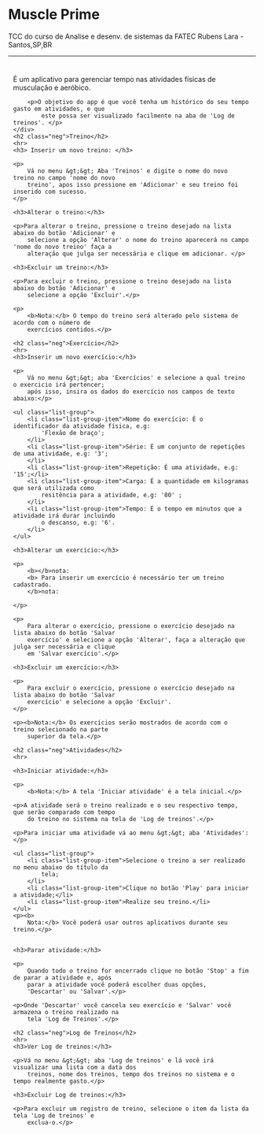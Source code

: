 # Muscle Prime

TCC do curso de Analise e desenv. de sistemas da FATEC Rubens Lara - Santos,SP,BR
<br/>
<html>
<head>

</head>

<body>


<div class="container">
    <hr>
    <div class="jumbotron" style="padding:10px">
        <p>É um aplicativo para gerenciar tempo nas atividades físicas de musculação e
            aeróbico. </p>

        <p>O objetivo do app é que você tenha um histórico do seu tempo gasto em atividades, e que
            este possa ser visualizado facilmente na aba de 'Log de treinos'. </p>
    </div>
    <h2 class="neg">Treino</h2>
    <hr>
    <h3> Inserir um novo treino: </h3>

    <p>
        Vá no menu &gt;&gt; Aba 'Treinos' e digite o nome do novo treino no campo 'nome do novo
        treino', apos isso pressione em 'Adicionar' e seu treino foi inserido com sucesso.
    </p>

    <h3>Alterar o treino:</h3>

    <p>Para alterar o treino, pressione o treino desejado na lista abaixo do botão 'Adicionar' e
        selecione a opção 'Alterar' o nome do treino aparecerá no campo 'nome do novo treino' faça a
        alteração que julga ser necessária e clique em adicionar. </p>

    <h3>Excluir um treino:</h3>

    <p>Para excluir o treino, pressione o treino desejado na lista abaixo do botão 'Adicionar' e
        selecione a opção 'Excluir'.</p>

    <p>
        <b>Nota:</b> O tempo do treino será alterado pelo sistema de acordo com o número de
        exercícios contidos.</p>

    <h2 class="neg">Exercício</h2>
    <hr>
    <h3>Inserir um novo exercício:</h3>

    <p>
        Vá no menu &gt;&gt; aba 'Exercícios' e selecione a qual treino o exercicio irá pertencer;
        após isso, insira os dados do exercício nos campos de texto abaixo:</p>

    <ul class="list-group">
        <li class="list-group-item">Nome do exercício: É o identificador da atividade física, e.g:
            'Flexão de braço';
        </li>
        <li class="list-group-item">Série: É um conjunto de repetições de uma atividade, e.g: '3';
        </li>
        <li class="list-group-item">Repetição: É uma atividade, e.g: '15';</li>
        <li class="list-group-item">Carga: É a quantidade em kilogramas que será utilizada como
            resitência para a atividade, e.g: '80' ;
        </li>
        <li class="list-group-item">Tempo: É o tempo em minutos que a atividade irá durar incluindo
            o descanso, e.g: '6'.
        </li>
    </ul>

    <h3>Alterar um exercício:</h3>

    <p>
        <b></b>nota:
        <b> Para inserir um exercício é necessário ter um treino cadastrado.
        </b>nota:
       
    </p>

    <p>
        Para alterar o exercício, pressione o exercício desejado na lista abaixo do botão 'Salvar
        exercício' e selecione a opção 'Alterar', faça a alteração que julga ser necessária e clique
        em 'Salvar exercício'.</p>

    <h3>Excluir um exercício:</h3>

    <p>
        Para excluir o exercício, pressione o exercício desejado na lista abaixo do botão 'Salvar
        exercício' e selecione a opção 'Excluir'.
    </p>

    <p><b>Nota:</b> Os exercícios serão mostrados de acordo com o treino selecionado na parte
        superior da tela.</p>

    <h2 class="neg">Atividades</h2>
    <hr>

    <h3>Iniciar atividade:</h3>

    <p>
        <b>Nota:</b> A tela 'Iniciar atividade' é a tela inicial.</p>

    <p>A atividade será o treino realizado e o seu respectivo tempo, que serão comparado com tempo
        do treino no sistema na tela de 'Log de treinos'.</p>

    <p>Para iniciar uma atividade vá ao menu &gt;&gt; aba 'Atividades': </p>

    <ul class="list-group">
        <li class="list-group-item">Selecione o treino a ser realizado no menu abaixo do título da
            tela;
        </li>
        <li class="list-group-item">Clique no botão 'Play' para iniciar a atividade;</li>
        <li class="list-group-item">Realize seu treino.</li>
    </ul>
    <p><b>
        Nota:</b> Você poderá usar outros aplicativos durante seu treino.</p>


    <h3>Parar atividade:</h3>

    <p>
        Quando todo o treino for encerrado clique no botão 'Stop' a fim de parar a atividade e, após
        parar a atividade você poderá escolher duas opções,
        'Descartar' ou 'Salvar'.</p>

    <p>Onde 'Descartar' você cancela seu exercício e 'Salvar' você armazena o treino realizado na
        tela 'Log de Treinos'.</p>

    <h2 class="neg">Log de Treinos</h2>
    <hr>
    <h3>Ver Log de treinos:</h3>

    <p>Vá no menu &gt;&gt; aba 'Log de treinos' e lá você irá visualizar uma lista com a data dos
        treinos, nome dos treinos, tempo dos treinos no sistema e o tempo realmente gasto.</p>

    <h3>Excluir Log de treinos:</h3>

    <p>Para excluir um registro de treino, selecione o item da lista da tela 'Log de treinos' e
        exclua-o.</p>

</div>


</body>
</html>
